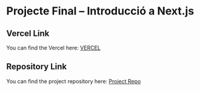 # Projecte Final – Introducció a Next.js

## Vercel Link
You can find the Vercel here: [VERCEL](https://m06-uf-4-pf-hbri-pv0w16tc0-jhesters-projects.vercel.app/)

## Repository Link
You can find the project repository here: [Project Repo](https://github.com/Jhester425/M06-UF4-PF-)
